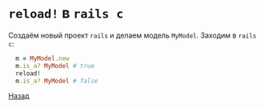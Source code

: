 # `reload!` в `rails c`

Создаём новый проект `rails` и делаем модель `MyModel`.
Заходим в `rails c`:

```ruby
  m = MyModel.new
  m.is_a? MyModel # true
  reload!
  m.is_a? MyModel # false
```

[Назад](index.md)